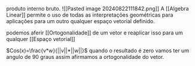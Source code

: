 produto interno bruto.
![[Pasted image 20240822111842.png]]
A [[Algebra Linear]] permite o uso de todas as interpretações geométricas para aplicações para um outro qualquer espaço vetorial definido.

podemos aferir [[Ortogonalidade]] de um vetor e reaplicar isso para um qualquer [[Espaço vetorial]] 

$Cos(x)=\frac{v*w}{||v||*||w||}$
quando o resultado é zero vamos ter um angulo de 90 graus assim afirmamos a ortogonalidade do vetor.